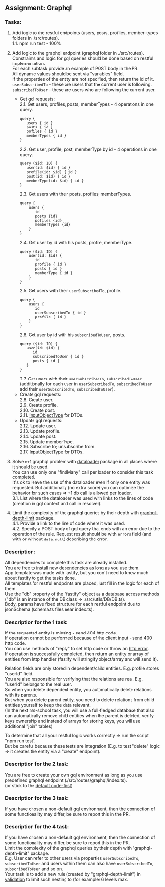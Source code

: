 ## Assignment: Graphql

### Tasks:

1. Add logic to the restful endpoints (users, posts, profiles, member-types folders in ./src/routes).  
   1.1. npm run test - 100%
2. Add logic to the graphql endpoint (graphql folder in ./src/routes).  
    Constraints and logic for gql queries should be done based on restful implementation.  
    For each subtask provide an example of POST body in the PR.  
    All dynamic values should be sent via "variables" field.  
    If the properties of the entity are not specified, then return the id of it.  
    `userSubscribedTo` - these are users that the current user is following.  
    `subscribedToUser` - these are users who are following the current user.

   - Get gql requests:  
      2.1. Get users, profiles, posts, memberTypes - 4 operations in one query.  
      ```
      query { 
         users { id }
         posts { id }
         pofiles { id }
         memberTypes { id }
      }
      ```
     2.2. Get user, profile, post, memberType by id - 4 operations in one query.
     ```
     query ($id: ID) {
        user(id: $id) { id }
        profile(id: $id) { id }
        post(id: $id) { id }
        memberType(id: $id) { id }
     }
      ```
     2.3. Get users with their posts, profiles, memberTypes.
     ```
     query { 
         users { 
            id 
            posts {id}
            pofiles {id}
            memberTypes {id}
         }  
     }
     ```
     2.4. Get user by id with his posts, profile, memberType.
     ```
     query ($id: ID) {
         user(id: $id) { 
            id 
            profile { id }
            posts { id }
            memberType { id }
         }
     }
     ```
     2.5. Get users with their `userSubscribedTo`, profile.
     ```    
     query {
         users { 
            id
            userSubscribedTo { id }
            profile { id }             
         }
     }
     ```  
      2.6. Get user by id with his `subscribedToUser`, posts.
      ```    
     query ($id: ID) {
         user(id: $id) { 
            id
            subscribedToUser { id }
            posts { id }             
         }
     }
     ``` 
      2.7. Get users with their `userSubscribedTo`, `subscribedToUser` (additionally for each user in `userSubscribedTo`, `subscribedToUser` add their `userSubscribedTo`, `subscribedToUser`).
   - Create gql requests:  
     2.8. Create user.  
     2.9. Create profile.  
     2.10. Create post.  
     2.11. [InputObjectType](https://graphql.org/graphql-js/type/#graphqlinputobjecttype) for DTOs.
   - Update gql requests:  
     2.12. Update user.  
     2.13. Update profile.  
     2.14. Update post.  
     2.15. Update memberType.  
     2.16. Subscribe to; unsubscribe from.  
     2.17. [InputObjectType](https://graphql.org/graphql-js/type/#graphqlinputobjecttype) for DTOs.

3. Solve `n+1` graphql problem with [dataloader](https://www.npmjs.com/package/dataloader) package in all places where it should be used.  
   You can use only one "findMany" call per loader to consider this task completed.  
   It's ok to leave the use of the dataloader even if only one entity was requested. But additionally (no extra score) you can optimize the behavior for such cases => +1 db call is allowed per loader.  
   3.1. List where the dataloader was used with links to the lines of code (creation in gql context and call in resolver).
4. Limit the complexity of the graphql queries by their depth with [graphql-depth-limit](https://www.npmjs.com/package/graphql-depth-limit) package.  
   4.1. Provide a link to the line of code where it was used.  
   4.2. Specify a POST body of gql query that ends with an error due to the operation of the rule. Request result should be with `errors` field (and with or without `data:null`) describing the error.

### Description:

All dependencies to complete this task are already installed.  
You are free to install new dependencies as long as you use them.  
App template was made with fastify, but you don't need to know much about fastify to get the tasks done.  
All templates for restful endpoints are placed, just fill in the logic for each of them.  
Use the "db" property of the "fastify" object as a database access methods ("db" is an instance of the DB class => ./src/utils/DB/DB.ts).  
Body, params have fixed structure for each restful endpoint due to jsonSchema (schema.ts files near index.ts).

### Description for the 1 task:

If the requested entity is missing - send 404 http code.  
If operation cannot be performed because of the client input - send 400 http code.  
You can use methods of "reply" to set http code or throw an [http error](https://github.com/fastify/fastify-sensible#fastifyhttperrors).  
If operation is successfully completed, then return an entity or array of entities from http handler (fastify will stringify object/array and will send it).

Relation fields are only stored in dependent/child entities. E.g. profile stores "userId" field.  
You are also responsible for verifying that the relations are real. E.g. "userId" belongs to the real user.  
So when you delete dependent entity, you automatically delete relations with its parents.  
But when you delete parent entity, you need to delete relations from child entities yourself to keep the data relevant.  
(In the next rss-school task, you will use a full-fledged database that also can automatically remove child entities when the parent is deleted, verify keys ownership and instead of arrays for storing keys, you will use additional "join" tables)

To determine that all your restful logic works correctly => run the script "npm run test".  
But be careful because these tests are integration (E.g. to test "delete" logic => it creates the entity via a "create" endpoint).

### Description for the 2 task:

You are free to create your own gql environment as long as you use predefined graphql endpoint (./src/routes/graphql/index.ts).  
(or stick to the [default code-first](https://github.dev/graphql/graphql-js/blob/ffa18e9de0ae630d7e5f264f72c94d497c70016b/src/__tests__/starWarsSchema.ts))

### Description for the 3 task:

If you have chosen a non-default gql environment, then the connection of some functionality may differ, be sure to report this in the PR.

### Description for the 4 task:

If you have chosen a non-default gql environment, then the connection of some functionality may differ, be sure to report this in the PR.  
Limit the complexity of the graphql queries by their depth with "graphql-depth-limit" package.  
E.g. User can refer to other users via properties `userSubscribedTo`, `subscribedToUser` and users within them can also have `userSubscribedTo`, `subscribedToUser` and so on.  
Your task is to add a new rule (created by "graphql-depth-limit") in [validation](https://graphql.org/graphql-js/validation/) to limit such nesting to (for example) 6 levels max.

